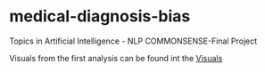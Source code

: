 # medical-diagnosis-bias
Topics in Artificial Intelligence - NLP COMMONSENSE-Final Project

Visuals from the first analysis can be found int the [Visuals](./Visuals)
